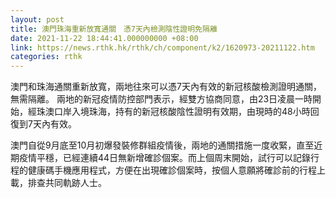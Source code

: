 ```yaml
---
layout: post
title: 澳門珠海重新放寬通關　憑7天內檢測陰性證明免隔離
date: 2021-11-22 18:44:41.000000000 +08:00
link: https://news.rthk.hk/rthk/ch/component/k2/1620973-20211122.htm
categories: rthk
---
```


澳門和珠海通關重新放寬，兩地往來可以憑7天內有效的新冠核酸檢測證明通關，無需隔離。 兩地的新冠疫情防控部門表示，經雙方協商同意，由23日凌晨一時開始，經珠澳口岸入境珠海，持有的新冠核酸陰性證明有效期，由現時的48小時回復到7天內有效。

澳門自從9月底至10月初爆發裝修群組疫情後，兩地的通關措施一度收緊，直至近期疫情平穩，已經連續44日無新增確診個案。而上個周末開始，試行可以記錄行程的健康碼手機應用程式，方便在出現確診個案時，按個人意願將確診前的行程上載，排查共同軌跡人士。
